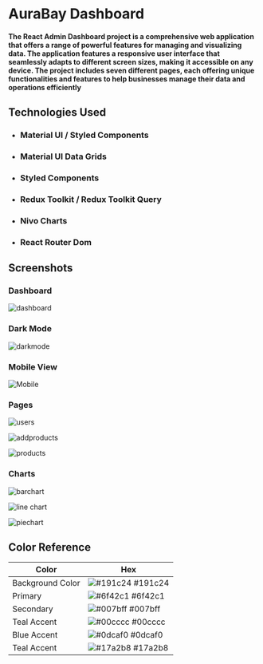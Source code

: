 
# AuraBay Dashboard

#### The React Admin Dashboard project is a comprehensive web application that offers a range of powerful features for managing and visualizing data. The application features a responsive user interface that seamlessly adapts to different screen sizes, making it accessible on any device. The project includes seven different pages, each offering unique functionalities and features to help businesses manage their data and operations efficiently 
## Technologies Used 

* ### Material UI / Styled Components 
* ### Material UI Data Grids
* ### Styled Components
* ### Redux Toolkit / Redux Toolkit Query
* ###  Nivo Charts
* ### React Router Dom
## Screenshots

### Dashboard 
![dashboard](https://user-images.githubusercontent.com/115215071/224738682-9cf41125-4b74-4870-84e3-e49bb7a1da62.jpg)

### Dark Mode

![darkmode](https://user-images.githubusercontent.com/115215071/224738844-0b1812b6-d8a1-4166-a37a-488f9a4f3608.jpg)

### Mobile View

![Mobile](https://user-images.githubusercontent.com/115215071/224738880-3cecd6dd-d296-4255-914a-bcc6529328fe.jpg)

### Pages
![users](https://user-images.githubusercontent.com/115215071/224738953-9e2f23f5-9708-4467-acd2-e4a80b0be2d0.jpg)

![addproducts](https://user-images.githubusercontent.com/115215071/224738899-72f8c142-3e80-456c-a83a-0178c27c2dc4.jpg)

![products](https://user-images.githubusercontent.com/115215071/224738934-b2a879e4-1d47-4a9f-b1f8-594c380bfcaa.jpg)

### Charts

![barchart](https://user-images.githubusercontent.com/115215071/224738996-c08cd225-41ad-4469-a547-074b86a88783.jpg)

![line chart](https://user-images.githubusercontent.com/115215071/224739016-f3b77b46-0789-4930-928e-52ed24271d55.jpg)

![piechart](https://user-images.githubusercontent.com/115215071/224739034-f27cee32-ebb7-40f5-b50f-ad52b17cad54.jpg)
## Color Reference

| Color             | Hex                                                                |
| ----------------- | ------------------------------------------------------------------ |
| Background Color| ![#191c24](https://via.placeholder.com/10/191c24f?text=+) #191c24 |
| Primary | ![#6f42c1](https://via.placeholder.com/10/6f42c1?text=+) #6f42c1|
| Secondary| ![#007bff](https://via.placeholder.com/10/007bff?text=+) #007bff |
| Teal Accent | ![#00cccc](https://via.placeholder.com/10/00cccc?text=+) #00cccc |
| Blue Accent | ![#0dcaf0](https://via.placeholder.com/10/0dcaf0?text=+) #0dcaf0 |
| Teal Accent | ![#17a2b8](https://via.placeholder.com/10/17a2b8?text=+) #17a2b8 |

